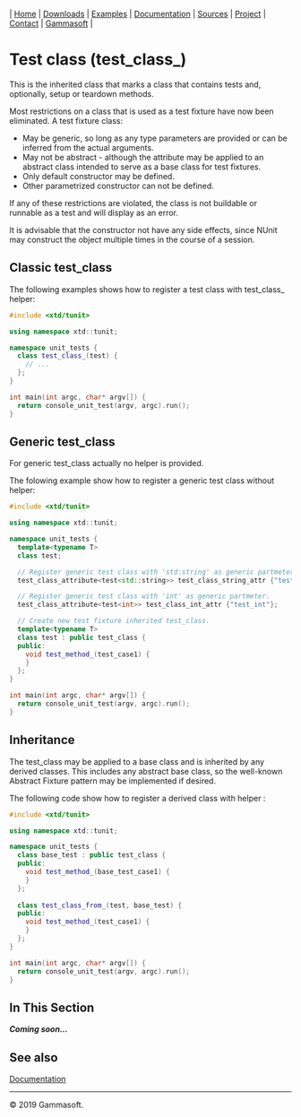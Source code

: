 | [Home](home.md) | [Downloads](downloads.md) | [Examples](examples.md) | [Documentation](documentation.md) | [Sources](https://github.com/gammasoft71/xtd.tunit) | [Project](https://sourceforge.net/projects/tunitpro/) | [Contact](contact.md) | [Gammasoft](https://gammasoft71.wixsite.com/gammasoft) |

# Test class (test_class_)

This is the inherited class that marks a class that contains tests and, optionally, setup or teardown methods.

Most restrictions on a class that is used as a test fixture have now been eliminated. A test fixture class:

* May be generic, so long as any type parameters are provided or can be inferred from the actual arguments.
* May not be abstract - although the attribute may be applied to an abstract class intended to serve as a base class for test fixtures.
* Only default constructor may be defined.
* Other parametrized constructor can not be defined.

If any of these restrictions are violated, the class is not buildable or runnable as a test and will display as an error.

It is advisable that the constructor not have any side effects, since NUnit may construct the object multiple times in the course of a session.

## Classic test_class

The following examples shows how to register a test class with test_class_ helper:

```c++
#include <xtd/tunit>

using namespace xtd::tunit;

namespace unit_tests {
  class test_class_(test) {
    // ...
  };
}

int main(int argc, char* argv[]) {
  return console_unit_test(argv, argc).run();
}
```

## Generic test_class

For generic test_class actually no helper is provided.

The folowing example show how to register a generic test class without helper:

```c++
#include <xtd/tunit>

using namespace xtd::tunit;

namespace unit_tests {
  template<typename T>
  class test;

  // Register generic test class with 'std:string' as generic partmeter.
  test_class_attribute<test<std::string>> test_class_string_attr {"test_string"};

  // Register generic test class with 'int' as generic partmeter.
  test_class_attribute<test<int>> test_class_int_attr {"test_int"};

  // Create new test fixture inherited test_class.
  template<typename T>
  class test : public test_class {
  public:
    void test_method_(test_case1) {
    }
  };
}

int main(int argc, char* argv[]) {
  return console_unit_test(argv, argc).run();
}
```

## Inheritance

The test_class may be applied to a base class and is inherited by any derived classes. This includes any abstract base class, so the well-known Abstract Fixture pattern may be implemented if desired.

The following code show how to register a derived class with helper :

```c++
#include <xtd/tunit>

using namespace xtd::tunit;

namespace unit_tests {
  class base_test : public test_class {
  public:
    void test_method_(base_test_case1) {
    }
  };
  
  class test_class_from_(test, base_test) {
  public:
    void test_method_(test_case1) {
    }
  };
}

int main(int argc, char* argv[]) {
  return console_unit_test(argv, argc).run();
}
```

## In This Section


***Coming soon...***

## See also

[Documentation](documentation.md)

______________________________________________________________________________________________

© 2019 Gammasoft.
